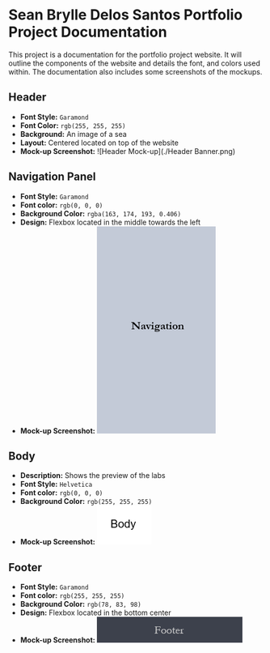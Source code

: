# Sean Brylle Delos Santos Portfolio Project Documentation
This project is a documentation for the portfolio project website. It will outline the components of the website 
and details the font, and colors used within. The documentation also includes some screenshots of the mockups.

## **Header**

- **Font Style:** `Garamond`
- **Font Color:** `rgb(255, 255, 255)`
- **Background:** An image of a sea
- **Layout:** Centered located on top of the website
- **Mock-up Screenshot:**
![Header Mock-up](./Header Banner.png)

## **Navigation Panel**
- **Font Style:** `Garamond`
- **Font color:** `rgb(0, 0, 0)`
- **Background Color:** `rgba(163, 174, 193, 0.406)`
- **Design:** Flexbox located in the middle towards the left
- **Mock-up Screenshot:**
![Navigation Panel Mock-up](./Navigation.png)

## **Body**
- **Description:** Shows the preview of the labs
- **Font Style:** `Helvetica`
- **Font color:** `rgb(0, 0, 0)`
- **Background Color:** `rgb(255, 255, 255)`
- **Mock-up Screenshot:**
![Body Mock-up](Body.png)

## **Footer**
- **Font Style:** `Garamond`
- **Font color:** `rgb(255, 255, 255)`
- **Background Color:** `rgb(78, 83, 98)`
- **Design:** Flexbox located in the bottom center
- **Mock-up Screenshot:**
![Footer Mock-up](./Footer.png)
